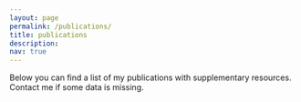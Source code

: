 ```yaml
---
layout: page
permalink: /publications/
title: publications
description: 
nav: true
---
```


Below you can find a list of my publications with supplementary resources. Contact me if some data is missing.

<!-- <div class="publications">

{% for y in page.years %}
  <h2 class="year">{{y}}</h2>
  {% bibliography -f papers -q @*[year={{y}}]* %}
{% endfor %}

</div> -->
